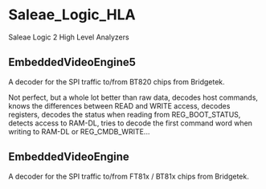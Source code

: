 # Saleae_Logic_HLA
Saleae Logic 2 High Level Analyzers

## EmbeddedVideoEngine5
A decoder for the SPI traffic to/from BT820 chips from Bridgetek.

Not perfect, but a whole lot better than raw data, decodes host commands, knows the differences between READ and WRITE access, decodes registers, decodes the status when reading from REG_BOOT_STATUS, detects access to RAM-DL, tries to decode the first command word when writing to RAM-DL or REG_CMDB_WRITE...

## EmbeddedVideoEngine
A decoder for the SPI traffic to/from FT81x / BT81x chips from Bridgetek.
